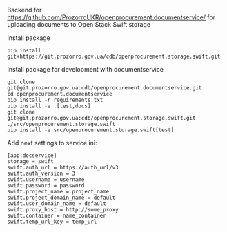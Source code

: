 Backend for https://github.com/ProzorroUKR/openprocurement.documentservice/ for uploading documents to Open Stack Swift storage


Install package
```
pip install git+https://git.prozorro.gov.ua/cdb/openprocurement.storage.swift.git
```
    
Install package for development with documentservice
```
git clone git@git.prozorro.gov.ua:cdb/openprocurement.documentservice.git
cd openprocurement.documentservice
pip install -r requirements.txt
pip install -e .[test,docs]
git clone git@git.prozorro.gov.ua:cdb/openprocurement.storage.swift.git ./src/openprocurement.storage.swift
pip install -e src/openprocurement.storage.swift[test]
```

Add next settings to service.ini:
```
[app:docservice]
storage = swift
swift.auth_url = https://auth_url/v3
swift.auth_version = 3
swift.username = username
swift.password = password
swift.project_name = project_name
swift.project_domain_name = default
swift.user_domain_name = default
swift.proxy_host = http://some_proxy
swift.container = name_container
swift.temp_url_key = temp_url
```
